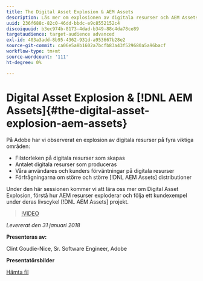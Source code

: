 ```yaml
---
title: The Digital Asset Explosion & AEM Assets
description: Läs mer om explosionen av digitala resurser och AEM Assets på Adobe.
uuid: 236f688c-82c0-46dd-bbdc-e9c8552152c4
discoiquuid: b3ec974b-8173-4dad-b349-88c4da78ce89
targetaudience: target-audience advanced
exl-id: 403a3add-8b95-4362-931d-a953667b28e2
source-git-commit: ca06e5a8b1602a7bcfb83a43f529680a5a96bacf
workflow-type: tm+mt
source-wordcount: '111'
ht-degree: 0%

---
```


# Digital Asset Explosion &amp; [!DNL AEM Assets]{#the-digital-asset-explosion-aem-assets}

På Adobe har vi observerat en explosion av digitala resurser på fyra viktiga områden:

* Filstorleken på digitala resurser som skapas
* Antalet digitala resurser som produceras
* Våra användares och kunders förväntningar på digitala resurser
* Förfrågningarna om större och större [!DNL AEM Assets] distributioner

Under den här sessionen kommer vi att lära oss mer om Digital Asset Explosion, förstå hur AEM resurser exploderar och följa ett kundexempel under deras livscykel [!DNL AEM Assets] projekt.

>[!VIDEO](https://video.tv.adobe.com/v/21474/?quality=9)

*Levererat den 31 januari 2018*

**Presenteras av:**

Clint Goudie-Nice, Sr. Software Engineer, Adobe

**Presentatörsbilder**

[Hämta fil](assets/1+30+18+the+digital+asset+explosion+gems.pdf)
<!--
[Get back to the Overview](https://helpx.adobe.com/experience-manager/kt/eseminars/gems/aem-index.html)
-->
